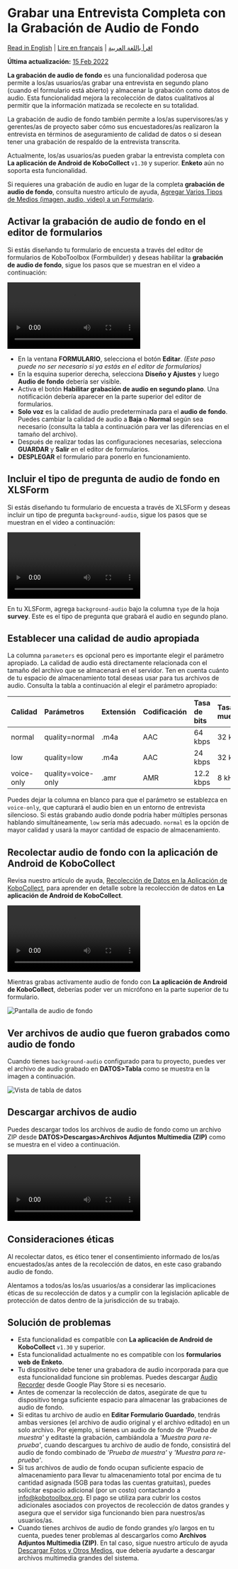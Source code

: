 # Grabar una Entrevista Completa con la Grabación de Audio de Fondo
<a href="../recording-interviews.html">Read in English</a> | <a href="../fr/recording-interviews.html">Lire en français</a> | <a href="../ar/recording-interviews.html">اقرأ باللغة العربية</a>

**Última actualización:**
<a href="https://github.com/kobotoolbox/docs/blob/511ea4cb3c698a4b45e7c2b4efd1af4e356e811f/source/recording-interviews.md" class="reference">15
Feb 2022</a>

**La grabación de audio de fondo** es una funcionalidad poderosa que permite a los/as usuarios/as grabar
una entrevista en segundo plano (cuando el formulario está abierto) y almacenar la grabación
como datos de audio. Esta funcionalidad mejora la recolección de datos cualitativos al permitir que
la información matizada se recolecte en su totalidad.

La grabación de audio de fondo también permite a los/as supervisores/as y gerentes/as de proyecto
saber cómo sus encuestadores/as realizaron la entrevista en términos de aseguramiento de calidad
de datos o si desean tener una grabación de respaldo de la entrevista transcrita.

Actualmente, los/as usuarios/as pueden grabar la entrevista completa con **La aplicación de Android de KoboCollect**
`v1.30` y superior. **Enketo** aún no soporta esta funcionalidad.

<p class="note">
  Si requieres una grabación de audio en lugar de la completa
  <strong>grabación de audio de fondo</strong>, consulta nuestro artículo de ayuda,
  <a class="reference" href="media.html"
    >Agregar Varios Tipos de Medios (imagen, audio, video) a un Formulario</a
  >.
</p>

## Activar la grabación de audio de fondo en el editor de formularios

Si estás diseñando tu formulario de encuesta a través del editor de formularios de KoboToolbox (Formbuilder) y deseas habilitar
la **grabación de audio de fondo**, sigue los pasos que se muestran en el video a continuación:

<video controls>
  <source
    src="./_static/files/recording_interviews/activating_background_audio_recording_UI.mp4"
    type="video/mp4"
  />
</video>

-   En la ventana **FORMULARIO**, selecciona el botón **Editar**. _(Este paso puede no ser
    necesario si ya estás en el editor de formularios)_
-   En la esquina superior derecha, selecciona **Diseño y Ajustes** y luego **Audio de
    fondo** debería ser visible.
-   Activa el botón **Habilitar grabación de audio en segundo plano**. Una
    notificación debería aparecer en la parte superior del editor de formularios.
-   **Solo voz** es la calidad de audio predeterminada para el **audio de fondo**.
    Puedes cambiar la calidad de audio a **Baja** o **Normal** según sea necesario (consulta
    la tabla a continuación para ver las diferencias en el tamaño del archivo).
-   Después de realizar todas las configuraciones necesarias, selecciona **GUARDAR** y **Salir**
    en el editor de formularios.
-   **DESPLEGAR** el formulario para ponerlo en funcionamiento.

## Incluir el tipo de pregunta de audio de fondo en XLSForm

Si estás diseñando tu formulario de encuesta a través de XLSForm y deseas incluir un
tipo de pregunta `background-audio`, sigue los pasos que se muestran en el video a continuación:

<video controls>
  <source
    src="./_static/files/recording_interviews/including_background_audio_question_type_xlsform.mp4"
    type="video/mp4"
  />
</video>

En tu XLSForm, agrega `background-audio` bajo la columna `type` de la
hoja **survey**. Este es el tipo de pregunta que grabará el audio en
segundo plano.

## Establecer una calidad de audio apropiada

La columna `parameters` es opcional pero es importante elegir el
parámetro apropiado. La calidad de audio está directamente relacionada con el tamaño del archivo que
se almacenará en el servidor. Ten en cuenta cuánto de tu espacio de almacenamiento total
deseas usar para tus archivos de audio. Consulta la tabla a continuación al elegir
el parámetro apropiado:

| Calidad    | Parámetros         | Extensión | Codificación | Tasa de bits | Tasa de muestreo | Tamaño del archivo |
| :--------- | :----------------- | :-------- | :----------- | :----------- | :--------------- | :----------------- |
| normal     | quality=normal     | .m4a      | AAC          | 64 kbps      | 32 kHz           | ~ 30 MB/hora       |
| low        | quality=low        | .m4a      | AAC          | 24 kbps      | 32 kHz           | ~ 11 MB/hora       |
| voice-only | quality=voice-only | .amr      | AMR          | 12.2 kbps    | 8 kHz            | ~ 5 MB/hora        |

Puedes dejar la columna en blanco para que el parámetro se establezca en `voice-only`, que
capturará el audio bien en un entorno de entrevista silencioso. Si estás grabando audio
donde podría haber múltiples personas hablando simultáneamente, `low` sería más
adecuado. `normal` es la opción de mayor calidad y usará la mayor cantidad
de espacio de almacenamiento.

## Recolectar audio de fondo con la aplicación de Android de KoboCollect

Revisa nuestro artículo de ayuda,
[Recolección de Datos en la Aplicación de KoboCollect](kobocollect_on_android_latest.md), para aprender
en detalle sobre la recolección de datos en **La aplicación de Android de KoboCollect**.

<video controls>
  <source
    src="./_static/files/recording_interviews/collecting_data_with_background_audio_in_collect_app.mp4"
    type="video/mp4"
  />
</video>

Mientras grabas activamente audio de fondo con **La aplicación de Android de KoboCollect**, deberías
poder ver un micrófono en la parte superior de tu formulario.

![Pantalla de audio de fondo](/images/recording_interviews/background_audio_screen.jpg)

## Ver archivos de audio que fueron grabados como audio de fondo

Cuando tienes `background-audio` configurado para tu proyecto, puedes ver el
archivo de audio grabado en **DATOS>Tabla** como se muestra en la imagen a continuación.

![Vista de tabla de datos](/images/recording_interviews/data_table_view.png)

## Descargar archivos de audio

Puedes descargar todos los archivos de audio de fondo como un archivo ZIP desde
**DATOS>Descargas>Archivos Adjuntos Multimedia (ZIP)** como se muestra en el video a continuación.

<video controls>
  <source
    src="./_static/files/recording_interviews/downloading_audio_files_that_were_recorded_as_background_audio.mp4"
    type="video/mp4"
  />
</video>

## Consideraciones éticas

Al recolectar datos, es ético tener el consentimiento informado de los/as
encuestados/as antes de la recolección de datos, en este caso grabando audio de
fondo.

<p class="note">
  Alentamos a todos/as los/as usuarios/as a considerar las implicaciones éticas de su recolección
  de datos y a cumplir con la legislación aplicable de protección de datos dentro
  de la jurisdicción de su trabajo.
</p>

## Solución de problemas

-   Esta funcionalidad es compatible con **La aplicación de Android de KoboCollect** `v1.30` y
    superior.
-   Esta funcionalidad actualmente no es compatible con los **formularios web de Enketo**.
-   Tu dispositivo debe tener una grabadora de audio incorporada para que esta funcionalidad funcione
    sin problemas. Puedes descargar
    [Audio Recorder](https://play.google.com/store/apps/details?id=com.github.axet.audiorecorder)
    desde Google Play Store si es necesario.
-   Antes de comenzar la recolección de datos, asegúrate de que tu dispositivo tenga suficiente
    espacio para almacenar las grabaciones de audio de fondo.
-   Si editas tu archivo de audio en **Editar Formulario Guardado**, tendrás ambas
    versiones (el archivo de audio original y el archivo editado) en un solo archivo.
    Por ejemplo, si tienes un audio de fondo de _'Prueba de muestra'_ y editaste
    la grabación, cambiándola a _'Muestra para re-prueba'_, cuando
    descargues tu archivo de audio de fondo, consistirá del audio de fondo combinado
    de _'Prueba de muestra'_ y _'Muestra para re-prueba'_.
-   Si tus archivos de audio de fondo ocupan suficiente espacio de almacenamiento para llevar tu
    almacenamiento total por encima de tu cantidad asignada (5GB para todas las cuentas gratuitas), puedes
    solicitar espacio adicional (por un costo) contactando a
    [info@kobotoolbox.org](mailto:info@kobotoolbox.org). El pago se utiliza para
    cubrir los costos adicionales asociados con proyectos de recolección de datos grandes
    y asegura que el servidor siga funcionando bien para nuestros/as usuarios/as.
-   Cuando tienes archivos de audio de fondo grandes y/o largos en tu cuenta, puedes
    tener problemas al descargarlos como **Archivos Adjuntos Multimedia (ZIP)**. En tal
    caso, sigue nuestro artículo de ayuda
    [Descargar Fotos y Otros Medios](photo_download.md), que debería ayudarte
    a descargar archivos multimedia grandes del sistema.